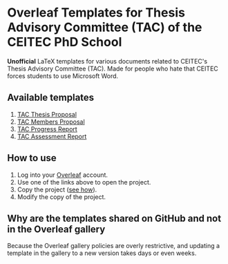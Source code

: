 # Overleaf Templates for Thesis Advisory Committee (TAC) of the CEITEC PhD School

**Unofficial** LaTeX templates for various documents related to CEITEC's Thesis Advisory Committee (TAC). Made for people who hate that CEITEC forces students to use Microsoft Word.

## Available templates
1) [TAC Thesis Proposal](https://www.overleaf.com/read/znymrtbrtwdh#a00d71)
2) [TAC Members Proposal](https://www.overleaf.com/read/zhjvrskqjvpp#b7e932)
3) [TAC Progress Report](https://www.overleaf.com/read/cfwcqxmnsggr#8c454d)
4) [TAC Assessment Report](https://www.overleaf.com/read/hszrkkmcygxp#3fe169)

## How to use
1) Log into your [Overleaf](https://www.overleaf.com) account.
2) Use one of the links above to open the project.
3) Copy the project ([see how](https://www.overleaf.com/learn/how-to/Copying_a_project#Making_a_copy_of_a_project)).
4) Modify the copy of the project.

## Why are the templates shared on GitHub and not in the Overleaf gallery
Because the Overleaf gallery policies are overly restrictive, and updating a template in the gallery to a new version takes days or even weeks.